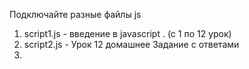 Подключайте разные файлы js
1) script1.js - введение в javascript . (c 1 по 12 урок)
2) script2.js - Урок 12 домашнее Задание с ответами
3) 
